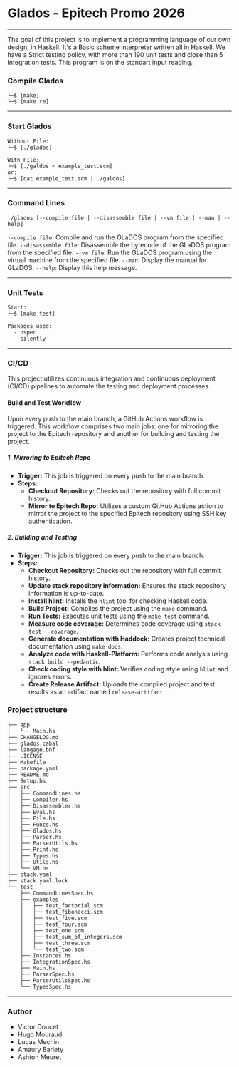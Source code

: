 # Glados - Epitech Promo 2026

--------------------------------------

The goal of this project is to implement a programming language of our own design, in Haskell. It's a Basic scheme interpreter written all in Haskell.
We have a Strict testing policy, with more than 190 unit tests and close than 5 Integration tests. This program is on the standart input reading.

### Compile Glados

```
└─$ [make]
└─$ [make re]
```

--------------------------------------

### Start Glados

```
Without File:
└─$ [./glados]

With File:
└─$ [./galdos < example_test.scm]
or:
└─$ [cat example_test.scm | ./galdos]
```

--------------------------------------

### Command Lines

```
./glados [--compile file | --disassemble file | --vm file | --man | --help]
```

`--compile file`: Compile and run the GLaDOS program from the specified file.
`--disassemble file`: Disassemble the bytecode of the GLaDOS program from the specified file.
`--vm file`: Run the GLaDOS program using the virtual machine from the specified file.
`--man`: Display the manual for GLaDOS.
`--help`: Display this help message.

--------------------------------------

### Unit Tests

```
Start:
└─$ [make test]

Packages used:
  - hspec
  - silently
```

--------------------------------------

### CI/CD

This project utilizes continuous integration and continuous deployment (CI/CD) pipelines to automate the testing and deployment processes.

#### Build and Test Workflow

Upon every push to the main branch, a GitHub Actions workflow is triggered. This workflow comprises two main jobs: one for mirroring the project to the Epitech repository and another for building and testing the project.

##### 1. Mirroring to Epitech Repo

- **Trigger:** This job is triggered on every push to the main branch.
- **Steps:**
  - **Checkout Repository:** Checks out the repository with full commit history.
  - **Mirror to Epitech Repo:** Utilizes a custom GitHub Actions action to mirror the project to the specified Epitech repository using SSH key authentication.

##### 2. Building and Testing

- **Trigger:** This job is triggered on every push to the main branch.
- **Steps:**
  - **Checkout Repository:** Checks out the repository with full commit history.
  - **Update stack repository information:** Ensures the stack repository information is up-to-date.
  - **Install hlint:** Installs the `hlint` tool for checking Haskell code.
  - **Build Project:** Compiles the project using the `make` command.
  - **Run Tests:** Executes unit tests using the `make test` command.
  - **Measure code coverage:** Determines code coverage using `stack test --coverage`.
  - **Generate documentation with Haddock:** Creates project technical documentation using `make docs`.
  - **Analyze code with Haskell-Platform:** Performs code analysis using `stack build --pedantic`.
  - **Check coding style with hlint:** Verifies coding style using `hlint` and ignores errors.
  - **Create Release Artifact:** Uploads the compiled project and test results as an artifact named `release-artifact`.

### Project structure

```
├── app
│   └── Main.hs
├── CHANGELOG.md
├── glados.cabal
├── langage.bnf
├── LICENSE
├── Makefile
├── package.yaml
├── README.md
├── Setup.hs
├── src
│   ├── CommandLines.hs
│   ├── Compiler.hs
│   ├── Disassembler.hs
│   ├── Eval.hs
│   ├── File.hs
│   ├── Funcs.hs
│   ├── Glados.hs
│   ├── Parser.hs
│   ├── ParserUtils.hs
│   ├── Print.hs
│   ├── Types.hs
│   ├── Utils.hs
│   └── VM.hs
├── stack.yaml
├── stack.yaml.lock
└── test
    ├── CommandLinesSpec.hs
    ├── examples
    │   ├── test_factorial.scm
    │   ├── test_fibonacci.scm
    │   ├── test_five.scm
    │   ├── test_four.scm
    │   ├── test_one.scm
    │   ├── test_sum_of_integers.scm
    │   ├── test_three.scm
    │   └── test_two.scm
    ├── Instances.hs
    ├── IntegrationSpec.hs
    ├── Main.hs
    ├── ParserSpec.hs
    ├── ParserUtilsSpec.hs
    └── TypesSpec.hs
```

--------------------------------------

### Author

- Victor Doucet
- Hugo Mouraud
- Lucas Mechin
- Amaury Bariety
- Ashton Meuret
